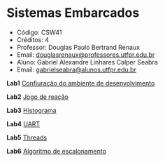 # Sistemas Embarcados
- Código: CSW41
- Créditos: 4
- Professor: Douglas Paulo Bertrand Renaux
- Email: douglasrenaux@professores.utfpr.edu.br
- Aluno: Gabriel Alexandre Linhares Calper Seabra
- Email: gabrielseabra@alunos.utfpr.edu.br

<b>Lab1</b> <a href="https://github.com/Calperxd/Sistemas-Embarcados-CSW41/tree/main/calperxd_CSW41/Lab1">Confiuração do ambiente de desenvolvimento</a> 

<b>Lab2</b> <a href="https://github.com/Calperxd/calperxd_CSW41/tree/master/Lab2">Jogo de reação</a> 

<b>Lab3</b> <a href="https://github.com/Calperxd/calperxd_CSW41/tree/master/Lab3">Histograma</a> 

<b>Lab4</b> <a href="https://github.com/Calperxd/calperxd_CSW41/tree/master/Lab4">UART</a> 

<b>Lab5</b> <a href="https://github.com/Calperxd/calperxd_CSW41/tree/master/Lab5">Threads</a> 

<b>Lab6</b> <a href="https://github.com/Calperxd/calperxd_CSW41/tree/master/Lab6">Algoritmo de escalonamento</a> 
